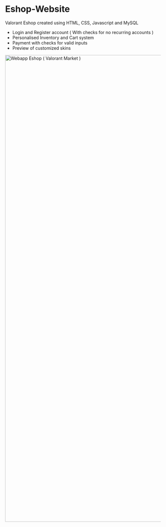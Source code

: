 # Eshop-Website
Valorant Eshop created using HTML, CSS, Javascript and MySQL
- Login and Register account ( With checks for no recurring accounts )
- Personalised Inventory and Cart system
- Payment with checks for valid inputs 
- Preview of customized skins
<img width="1512" alt="Webapp Eshop ( Valorant Market )" src="https://github.com/jaypetan/Eshop-Website/assets/152462664/53cea01d-d9c0-46c8-95e9-b7c6283e7757">
